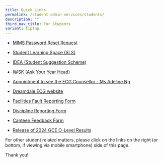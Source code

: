 ```yaml
---
title: Quick Links
permalink: /student-admin-services/students/
description: ""
third_nav_title: For Students
variant: tiptap
---
```

<p></p>
<ul data-tight="true" class="tight">
<li>
<p><a href="https://go.gov.sg/gdls-mims-pwreset" rel="noopener nofollow" target="_blank">MIMS Password Reset Request</a>
</p>
</li>
<li>
<p><a href="https://vle.learning.moe.edu.sg/login" rel="noopener noreferrer nofollow" target="_blank">Student Learning Space (SLS)</a>
</p>
</li>
<li>
<p><a href="https://forms.gle/L25e8xP7udoaB8297" rel="noopener noreferrer nofollow" target="_blank">IDEA (Student Suggestion Scheme)</a>
</p>
</li>
<li>
<p><a href="https://forms.gle/Fq9b5G7dfk2L5QhM9" rel="noopener noreferrer nofollow" target="_blank">I@SK (Ask Your Year Head)</a>
</p>
</li>
<li>
<p><a href="https://go.gov.sg/gdlssecg" rel="noopener noreferrer nofollow" target="_blank">Appointment to see the ECG Counsellor - Ms Adeline Ng</a>
</p>
</li>
<li>
<p><a href="https://go.gov.sg/dreamdale-gdls" rel="noopener noreferrer nofollow" target="_blank">Dreamdale ECG website</a>
</p>
</li>
<li>
<p><a href="https://forms.gle/i9Wi9HPw9YjHZ5ZW7" rel="noopener nofollow" target="_blank">Facilities Fault Reporting Form</a>
</p>
</li>
<li>
<p><a href="https://forms.gle/rEjXBEnTKn3tKVEQ7" rel="noopener nofollow" target="_blank">Discipline Reporting Form</a>
</p>
</li>
<li>
<p><a href="https://go.gov.sg/canteenfeedbackform-" rel="noopener nofollow" target="_blank">Canteen Feedback Form</a>
</p>
</li>
<li>
<p><a href="/files/Release_of_2024_O_Level_Results_Admin_Briefing_Slides_10Jan25.pdf" rel="noopener noreferrer nofollow" target="_blank">Release of 2024 GCE O-Level Results</a>
</p>
</li>
</ul>
<p>For other student related matters, please click on the links on the right
(or bottom, if viewing via mobile smartphone) side of this page.</p>
<p>Thank you!</p>
<p></p>